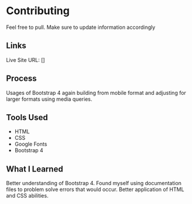 # Contributing
Feel free to pull. Make sure to update information accordingly

## Links
Live Site URL: []

## Process
Usages of Bootstrap 4 again building from mobile format and adjusting for larger formats using media queries. 

## Tools Used
* HTML
* CSS
* Google Fonts
* Bootstrap 4

## What I Learned
Better understanding of Bootstrap 4. Found myself using documentation files to problem solve errors that would occur. Better application of HTML and CSS abilities.
